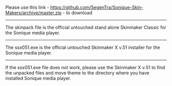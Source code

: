 Please use this link - https://github.com/SegenTra/Sonique-Skin-Makers/archive/master.zip - to download

----------------------------------------------------

The skinpack file is the official untouched
stand alone Skinmaker Classic for the Sonique media player.

----------------------------------------------------

The ssx051.exe is the official untouched Skinmaker X v.51
installer for the Sonique media player.

----------------------------------------------------

If the ssx051.exe file does not work, please use the
Skinmaker X v.51 to find the unpacked files and
move theme to the directory where you have installed
Sonique media player.

